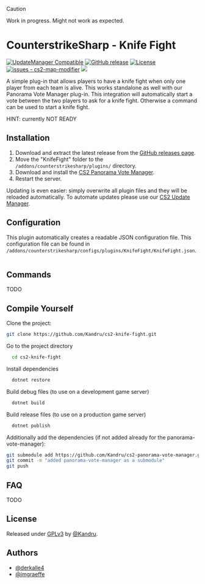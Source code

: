 > [!CAUTION]
> Work in progress. Might not work as expected.

# CounterstrikeSharp - Knife Fight

[![UpdateManager Compatible](https://img.shields.io/badge/CS2-UpdateManager-darkgreen)](https://github.com/Kandru/cs2-update-manager/)
[![GitHub release](https://img.shields.io/github/release/Kandru/cs2-knife-fight?include_prereleases=&sort=semver&color=blue)](https://github.com/Kandru/cs2-knife-fight/releases/)
[![License](https://img.shields.io/badge/License-GPLv3-blue)](#license)
[![issues - cs2-map-modifier](https://img.shields.io/github/issues/Kandru/cs2-knife-fight)](https://github.com/Kandru/cs2-knife-fight/issues)
[![](https://www.paypalobjects.com/en_US/i/btn/btn_donateCC_LG.gif)](https://www.paypal.com/donate/?hosted_button_id=C2AVYKGVP9TRG)

A simple plug-in that allows players to have a knife fight when only one player from each team is alive. This works standalone as well with our Panorama Vote Manager plug-in. This integration will automatically start a vote between the two players to ask for a knife fight. Otherwise a command can be used to start a knife fight.

HINT: currently NOT READY

## Installation

1. Download and extract the latest release from the [GitHub releases page](https://github.com/Kandru/cs2-knife-fight/releases/).
2. Move the "KnifeFight" folder to the `/addons/counterstrikesharp/plugins/` directory.
3. Download and install the [CS2 Panorama Vote Manager](https://github.com/Kandru/cs2-panorama-vote-manager).
4. Restart the server.

Updating is even easier: simply overwrite all plugin files and they will be reloaded automatically. To automate updates please use our [CS2 Update Manager](https://github.com/Kandru/cs2-update-manager/).


## Configuration

This plugin automatically creates a readable JSON configuration file. This configuration file can be found in `/addons/counterstrikesharp/configs/plugins/KnifeFight/KnifeFight.json`.

```json

```

## Commands

TODO

## Compile Yourself

Clone the project:

```bash
git clone https://github.com/Kandru/cs2-knife-fight.git
```

Go to the project directory

```bash
  cd cs2-knife-fight
```

Install dependencies

```bash
  dotnet restore
```

Build debug files (to use on a development game server)

```bash
  dotnet build
```

Build release files (to use on a production game server)

```bash
  dotnet publish
```

Additionally add the dependencies (if not added already for the panorama-vote-manager):

```bash
git submodule add https://github.com/Kandru/cs2-panorama-vote-manager.git
git commit -m "added panorama-vote-manager as a submodule"
git push
```

## FAQ

TODO

## License

Released under [GPLv3](/LICENSE) by [@Kandru](https://github.com/Kandru).

## Authors

- [@derkalle4](https://www.github.com/derkalle4)
- [@jmgraeffe](https://www.github.com/jmgraeffe)

